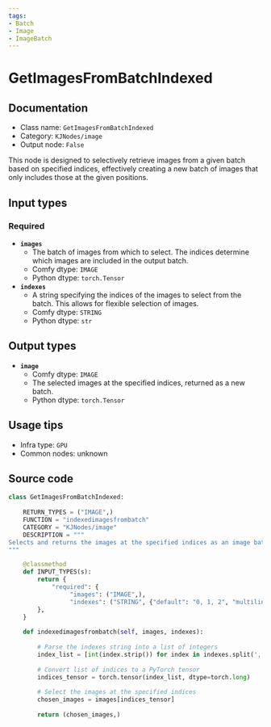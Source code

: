```yaml
---
tags:
- Batch
- Image
- ImageBatch
---
```


# GetImagesFromBatchIndexed
## Documentation
- Class name: `GetImagesFromBatchIndexed`
- Category: `KJNodes/image`
- Output node: `False`

This node is designed to selectively retrieve images from a given batch based on specified indices, effectively creating a new batch of images that only includes those at the given positions.
## Input types
### Required
- **`images`**
    - The batch of images from which to select. The indices determine which images are included in the output batch.
    - Comfy dtype: `IMAGE`
    - Python dtype: `torch.Tensor`
- **`indexes`**
    - A string specifying the indices of the images to select from the batch. This allows for flexible selection of images.
    - Comfy dtype: `STRING`
    - Python dtype: `str`
## Output types
- **`image`**
    - Comfy dtype: `IMAGE`
    - The selected images at the specified indices, returned as a new batch.
    - Python dtype: `torch.Tensor`
## Usage tips
- Infra type: `GPU`
- Common nodes: unknown


## Source code
```python
class GetImagesFromBatchIndexed:
    
    RETURN_TYPES = ("IMAGE",)
    FUNCTION = "indexedimagesfrombatch"
    CATEGORY = "KJNodes/image"
    DESCRIPTION = """
Selects and returns the images at the specified indices as an image batch.
"""

    @classmethod
    def INPUT_TYPES(s):
        return {
            "required": {
                 "images": ("IMAGE",),
                 "indexes": ("STRING", {"default": "0, 1, 2", "multiline": True}),
        },
    } 
    
    def indexedimagesfrombatch(self, images, indexes):
        
        # Parse the indexes string into a list of integers
        index_list = [int(index.strip()) for index in indexes.split(',')]
        
        # Convert list of indices to a PyTorch tensor
        indices_tensor = torch.tensor(index_list, dtype=torch.long)
        
        # Select the images at the specified indices
        chosen_images = images[indices_tensor]
        
        return (chosen_images,)

```
